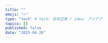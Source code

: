```yaml
---
title: ""
emoji: "🔥"
type: "tech" # tech: 技術記事 / idea: アイデア
topics: []
published: false
date: "2025-04-26"
---
```

